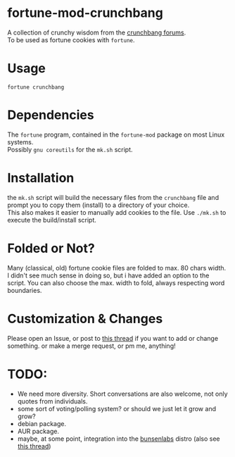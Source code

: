 # fortune-mod-crunchbang

A collection of crunchy wisdom from the [crunchbang forums](http://crunchbang.org/forums/).  
To be used as fortune cookies with `fortune`.

# Usage

`fortune crunchbang`

# Dependencies

The `fortune` program, contained in the `fortune-mod` package on most Linux systems.  
Possibly `gnu coreutils` for the `mk.sh` script.  

# Installation

the `mk.sh` script will build the necessary files from the `crunchbang` file and
prompt you to copy them (install) to a directory of your choice.  
This also makes it easier to manually add cookies to the file.
Use `./mk.sh` to execute the build/install script.

# Folded or Not?

Many (classical, old) fortune cookie files are folded to max. 80 chars width.  
I didn't see much sense in doing so, but i have added an option to the script.
You can also choose the max. width to fold, always respecting word boundaries.

# Customization & Changes

Please open an Issue, or post to [this thread](http://crunchbang.org/forums/viewtopic.php?pid=439411)
if you want to add or change something. or make a merge request, or pm me, anything!

# TODO:

* We need more diversity. Short conversations are also welcome, not only quotes from individuals.
* some sort of voting/polling system? or should we just let it grow and grow?
* debian package.
* AUR package.
* maybe, at some point, integration into the [bunsenlabs](http://bunsenlabs.org/) distro (also see [this thread](https://forums.bunsenlabs.org/viewtopic.php?id=644))
